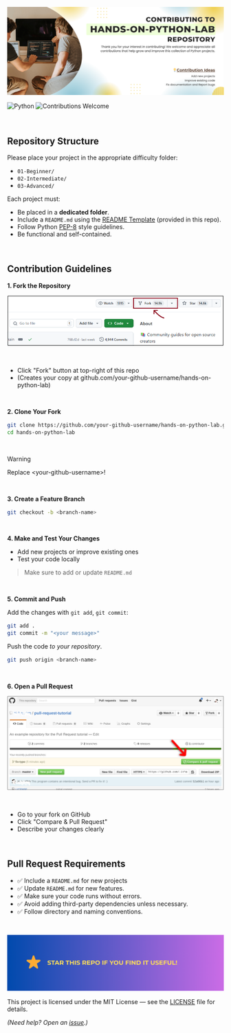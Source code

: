 ![Output](assets//docs/contributing.png)

<p> </p>

![Python](https://img.shields.io/badge/Python-3.8+-blue?logo=python)
![Contributions Welcome](https://img.shields.io/badge/contributions-welcome-green)

<br/>

## Repository Structure

Please place your project in the appropriate difficulty folder:

- `01-Beginner/`
- `02-Intermediate/`
- `03-Advanced/`

Each project must:

- Be placed in a **dedicated folder**.
- Include a `README.md` using the [README Template](./README_TEMPLATE.md) (provided in this repo).
- Follow Python [PEP-8](https://peps.python.org/pep-0008/) style guidelines.
- Be functional and self-contained.

<br/>

## Contribution Guidelines

**1. Fork the Repository**

![Output](assets/docs/fork.png)

<br/>

- Click "Fork" button at top-right of this repo
- (Creates your copy at github.com/your-github-username/hands-on-python-lab)

<br/>

**2. Clone Your Fork**

```bash
git clone https://github.com/your-github-username/hands-on-python-lab.git
cd hands-on-python-lab
```

<br/>

> [!WARNING]
> Replace \<your-github-username\>!

<br/>

**3. Create a Feature Branch**

```bash
git checkout -b <branch-name>
```

<br/>

**4. Make and Test Your Changes**

- Add new projects or improve existing ones
- Test your code locally

> Make sure to add or update `README.md`

<br/>

**5. Commit and Push**

Add the changes with `git add`, `git commit`:

```bash
git add .
git commit -m "<your message>"
```

Push the code _to your repository_.

```bash
git push origin <branch-name>
```

<br/>

**6. Open a Pull Request**

![Output](assets/docs/pr-request.png)

<br/>

- Go to your fork on GitHub
- Click "Compare & Pull Request"
- Describe your changes clearly

<br/>

## Pull Request Requirements

- ✅ Include a `README.md` for new projects
- ✅ Update `README.md` for new features.
- ✅ Make sure your code runs without errors.
- ✅ Avoid adding third-party dependencies unless necessary.
- ✅ Follow directory and naming conventions.

<br/>

![Output](assets/docs/star.png)

<p> </p>

This project is licensed under the MIT License — see the [LICENSE](./LICENSE) file for details.

_(Need help? Open an [issue](https://github.com/mudasirfayaz/hands-on-python-lab/issues).)_
